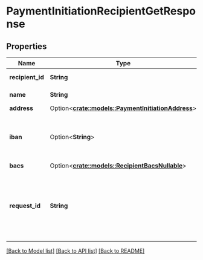 # PaymentInitiationRecipientGetResponse

## Properties

Name | Type | Description | Notes
------------ | ------------- | ------------- | -------------
**recipient_id** | **String** | The ID of the recipient. | 
**name** | **String** | The name of the recipient. | 
**address** | Option<[**crate::models::PaymentInitiationAddress**](PaymentInitiationAddress.md)> |  | [optional]
**iban** | Option<**String**> | The International Bank Account Number (IBAN) for the recipient. | [optional]
**bacs** | Option<[**crate::models::RecipientBacsNullable**](RecipientBACSNullable.md)> |  | [optional]
**request_id** | **String** | A unique identifier for the request, which can be used for troubleshooting. This identifier, like all Plaid identifiers, is case sensitive. | 

[[Back to Model list]](../README.md#documentation-for-models) [[Back to API list]](../README.md#documentation-for-api-endpoints) [[Back to README]](../README.md)



